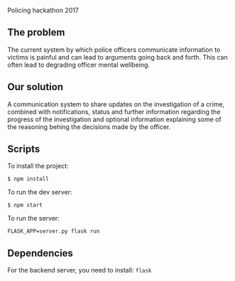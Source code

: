 Policing hackathon 2017

## The problem
The current system by which police officers communicate information to victims is painful and can lead to arguments going back and forth. This can often lead to degrading officer mental wellbeing.

## Our solution
A communication system to share updates on the investigation of a crime, combined with notifications, status and further information regarding the progress of the investigation and optional information explaining some of the reasoning behing the decisions made by the officer.

## Scripts
To install the project:
```
$ npm install
```
To run the dev server:
```
$ npm start
```
To run the server:
```
FLASK_APP=server.py flask run
```

## Dependencies

For the backend server, you need to install:
```flask```
